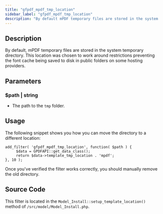 ```yaml
---
title: "gfpdf_mpdf_tmp_location"
sidebar_label: "gfpdf_mpdf_tmp_location"
description: "By default mPDF temporary files are stored in the system temporary directory. Change the path with this filter."
---
```


## Description

By default, mPDF temporary files are stored in the system temporary directory. This location was chosen to work around restrictions preventing the font cache being saved to disk in public folders on some hosting providers.

## Parameters

### $path | string
*  The path to the `tmp` folder.

## Usage

The following snippet shows you how you can move the directory to a different location:

```
add_filter( 'gfpdf_mpdf_tmp_location', function( $path ) {
     $data = GPDFAPI::get_data_class();
     return $data->template_tmp_location . 'mpdf';
}, 10 );

```

Once you've verified the filter works correctly, you should manually remove the old directory.

## Source Code

This filter is located in the `Model_Install::setup_template_location()` method of `/src/model/Model_Install.php`.
